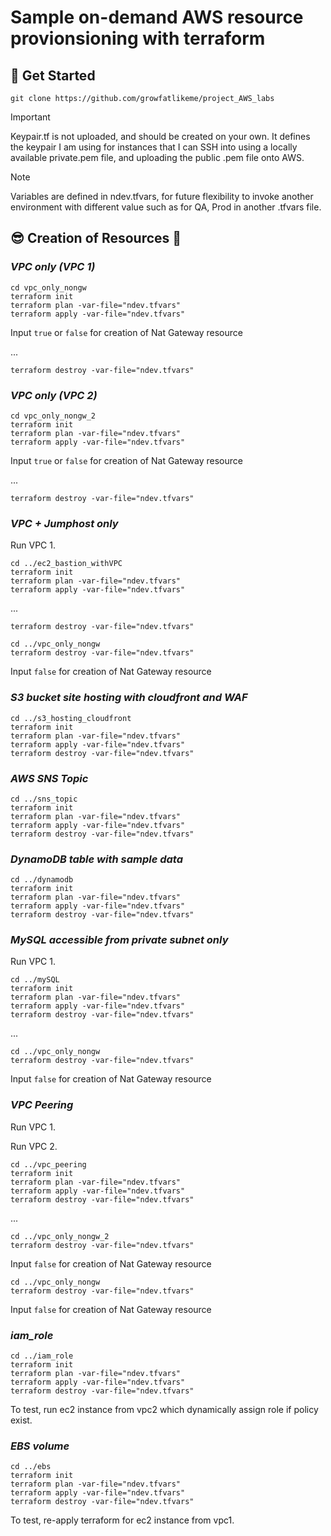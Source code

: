 # Sample on-demand AWS resource provionsioning with terraform

## 📌 Get Started

`git clone https://github.com/growfatlikeme/project_AWS_labs`

> [!IMPORTANT]
> Keypair.tf is not uploaded, and should be created on your own.
> It defines the keypair I am using for instances that I can SSH into using a locally available private.pem file, and uploading the public .pem file onto AWS.

> [!NOTE]
> Variables are defined in ndev.tfvars, for future flexibility to invoke another environment with different value such as for QA, Prod in another .tfvars file.

## :sunglasses: Creation of Resources :running:

### **_VPC only (VPC 1)_**

`cd vpc_only_nongw` <br>
`terraform init` <br>
`terraform plan -var-file="ndev.tfvars" ` <br>
`terraform apply -var-file="ndev.tfvars"` <br>

Input `true` or `false` for creation of Nat Gateway resource <br>

... <br>

`terraform destroy -var-file="ndev.tfvars" `<br>

### **_VPC only (VPC 2)_**

`cd vpc_only_nongw_2` <br>
`terraform init` <br>
`terraform plan -var-file="ndev.tfvars" ` <br>
`terraform apply -var-file="ndev.tfvars"` <br>

Input `true` or `false` for creation of Nat Gateway resource <br>

... <br>

`terraform destroy -var-file="ndev.tfvars" `<br>

### **_VPC + Jumphost only_**

Run VPC 1. <br>

`cd ../ec2_bastion_withVPC` <br>
`terraform init` <br>
`terraform plan -var-file="ndev.tfvars" ` <br>
`terraform apply -var-file="ndev.tfvars"` <br>

... <br>

`terraform destroy -var-file="ndev.tfvars" `<br>

`cd ../vpc_only_nongw` <br>
`terraform destroy -var-file="ndev.tfvars" `<br>

Input `false` for creation of Nat Gateway resource <br>

### **_S3 bucket site hosting with cloudfront and WAF_**

`cd ../s3_hosting_cloudfront` <br>
`terraform init` <br>
`terraform plan -var-file="ndev.tfvars" ` <br>
`terraform apply -var-file="ndev.tfvars"` <br>
`terraform destroy -var-file="ndev.tfvars" `<br>

### **_AWS SNS Topic_**

`cd ../sns_topic` <br>
`terraform init` <br>
`terraform plan -var-file="ndev.tfvars" ` <br>
`terraform apply -var-file="ndev.tfvars"` <br>
`terraform destroy -var-file="ndev.tfvars" `<br>

### **_DynamoDB table with sample data_**

`cd ../dynamodb` <br>
`terraform init` <br>
`terraform plan -var-file="ndev.tfvars" ` <br>
`terraform apply -var-file="ndev.tfvars"` <br>
`terraform destroy -var-file="ndev.tfvars" `<br>

### **_MySQL accessible from private subnet only_**

Run VPC 1. <br>

`cd ../mySQL` <br>
`terraform init` <br>
`terraform plan -var-file="ndev.tfvars" ` <br>
`terraform apply -var-file="ndev.tfvars"` <br>
`terraform destroy -var-file="ndev.tfvars" `<br>

... <br>

`cd ../vpc_only_nongw` <br>
`terraform destroy -var-file="ndev.tfvars" `<br>

Input `false` for creation of Nat Gateway resource <br>

### **_VPC Peering_**

Run VPC 1. <br>

Run VPC 2. <br>

`cd ../vpc_peering` <br>
`terraform init` <br>
`terraform plan -var-file="ndev.tfvars" ` <br>
`terraform apply -var-file="ndev.tfvars"` <br>
`terraform destroy -var-file="ndev.tfvars" `<br>

... <br>

`cd ../vpc_only_nongw_2` <br>
`terraform destroy -var-file="ndev.tfvars" `<br>

Input `false` for creation of Nat Gateway resource <br>

`cd ../vpc_only_nongw` <br>
`terraform destroy -var-file="ndev.tfvars" `<br>

Input `false` for creation of Nat Gateway resource <br>

### **_iam_role_**

`cd ../iam_role` <br>
`terraform init` <br>
`terraform plan -var-file="ndev.tfvars" ` <br>
`terraform apply -var-file="ndev.tfvars"` <br>
`terraform destroy -var-file="ndev.tfvars" `<br>

To test, run ec2 instance from vpc2 which dynamically assign role if policy exist. <br>

### **_EBS volume_**

`cd ../ebs` <br>
`terraform init` <br>
`terraform plan -var-file="ndev.tfvars" ` <br>
`terraform apply -var-file="ndev.tfvars"` <br>
`terraform destroy -var-file="ndev.tfvars" `<br>

To test, re-apply terraform for ec2 instance from vpc1. <br>
